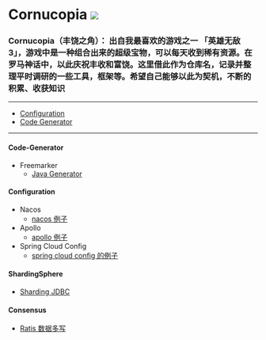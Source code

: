 Cornucopia ![](https://raw.githubusercontent.com/taojintianxia/cornucopia/master/doc/images/Cornucopia.jpg?token=AA7MDWGXK63HPBLH3AR5MBS5WJVOM) 
==========

### Cornucopia（丰饶之角）： 出自我最喜欢的游戏之一 「英雄无敌 3」，游戏中是一种组合出来的超级宝物，可以每天收到稀有资源。在罗马神话中，以此庆祝丰收和富饶。这里借此作为仓库名，记录并整理平时调研的一些工具，框架等。希望自己能够以此为契机，不断的积累、收获知识

- - -

- [Configuration](#Configuration)
- [Code Generator](#Code-Generator)

- - -

#### Code-Generator
  - Freemarker
    - [Java Generator](code-generator/freemarker/java-generator)

#### Configuration
  - Nacos
    - [nacos 例子](configuration-example/nacos-example)
  - Apollo
    - [apollo 例子](configuration-example/apollo-example)
  - Spring Cloud Config
    - [spring cloud config 的例子](configuration-example/spring-cloud-config-example)
    
#### ShardingSphere
  - [Sharding JDBC](shardingsphere)

#### Consensus
  - [Ratis 数据多写](consensus/ratis/database-replicated)

